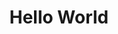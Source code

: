 ---
ee_id_thing: '111'
site: '1'
type: '2'
inv_num: 2011-103
add_credit:
url: 2011-103-hello-world
title: Hello World
year: '2011'
display_year: '2011'
medium: CNC bent stainless steel with electro-polish finish
dims: 41 x 7 1/2 x 9 1/2 inches
pitch: Wire bent to random points with one dimension always increasing.
ps:
live_url:
youtube:
related_code: https://github.com/coryarcangel/Desktop-Wireform
imgs: hello-world-2011-103-full-database-Team.jpg
subheading:
download:
commission:
related:
layout: things-i-made
---